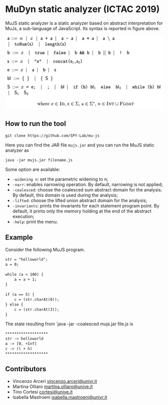 # MuDyn static analyzer (ICTAC 2019)
MuJS static analyzer is a static analyzer based on abstract interpretation for MuJs, a sub-language of JavaScript. Its syntax is reported in figure above.

![image](misc/syn.png)

## How to run the tool
```
git clone https://github.com/SPY-Lab/mu-js
```
Here you can find the JAR file `mujs.jar` and you can run the MuJS static analyzer as
```
java -jar mujs.jar filename.js 
```
Some option are available:
* `-widening n`: set the parametric widening to n;
* `-narr`: enables narrowing operation. By default, narrowing is not applied;
* `-coalesced`: choose the coalesced sum abstract domain for the analysis. By default, this domain is used during the analysis;
* `-lifted`: choose the lifted union abstract domain for the analysis;
* `-invariants`: prints the invariants for each statement program point. By default, it prints only the memory holding at the end of the abstract execution;
* `-help`: print the menu.

## Example
Consider the following MuJS program.

```
str = "helloworld";
a = 0;

while (a < 100) {
	a = a + 1;
}

if (a == 5) {
	c = (str.charAt(0));
} else {
	c = (str.charAt(3));
}
```

The state resulting from `java -jar -coalesced mujs.jar file.js is

```
*******************
str -> helloworld
a -> [0, +Inf]
c -> (l + h)
*******************
```
## Contributors
- Vincenzo Arceri vincenzo.arceri@univr.it
- Martina Olliaro martina.olliaro@unive.it
- Tino Cortesi cortesi@unive.it
- Isabella Mastroeni isabella.mastroeni@univr.it
